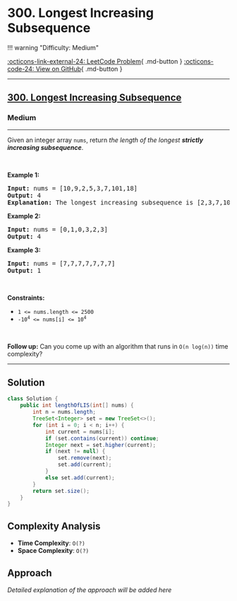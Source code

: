 # 300. Longest Increasing Subsequence

!!! warning "Difficulty: Medium"

[:octicons-link-external-24: LeetCode Problem](https://leetcode.com/problems/longest-increasing-subsequence/){ .md-button }
[:octicons-code-24: View on GitHub](https://github.com/RAJ8664/Leetcode/tree/master/0300-longest-increasing-subsequence){ .md-button }

---

<h2><a href="https://leetcode.com/problems/longest-increasing-subsequence">300. Longest Increasing Subsequence</a></h2><h3>Medium</h3><hr><p>Given an integer array <code>nums</code>, return <em>the length of the longest <strong>strictly increasing </strong></em><span data-keyword="subsequence-array"><em><strong>subsequence</strong></em></span>.</p>

<p>&nbsp;</p>
<p><strong class="example">Example 1:</strong></p>

<pre>
<strong>Input:</strong> nums = [10,9,2,5,3,7,101,18]
<strong>Output:</strong> 4
<strong>Explanation:</strong> The longest increasing subsequence is [2,3,7,101], therefore the length is 4.
</pre>

<p><strong class="example">Example 2:</strong></p>

<pre>
<strong>Input:</strong> nums = [0,1,0,3,2,3]
<strong>Output:</strong> 4
</pre>

<p><strong class="example">Example 3:</strong></p>

<pre>
<strong>Input:</strong> nums = [7,7,7,7,7,7,7]
<strong>Output:</strong> 1
</pre>

<p>&nbsp;</p>
<p><strong>Constraints:</strong></p>

<ul>
	<li><code>1 &lt;= nums.length &lt;= 2500</code></li>
	<li><code>-10<sup>4</sup> &lt;= nums[i] &lt;= 10<sup>4</sup></code></li>
</ul>

<p>&nbsp;</p>
<p><b>Follow up:</b>&nbsp;Can you come up with an algorithm that runs in&nbsp;<code>O(n log(n))</code> time complexity?</p>


---

## Solution

```java
class Solution {
    public int lengthOfLIS(int[] nums) {
        int n = nums.length;
        TreeSet<Integer> set = new TreeSet<>();
        for (int i = 0; i < n; i++) {
            int current = nums[i];
            if (set.contains(current)) continue;
            Integer next = set.higher(current);
            if (next != null) {
                set.remove(next);
                set.add(current);
            }
            else set.add(current);
        }
        return set.size();
    }
}
```

## Complexity Analysis

- **Time Complexity**: `O(?)`
- **Space Complexity**: `O(?)`

## Approach

*Detailed explanation of the approach will be added here*

